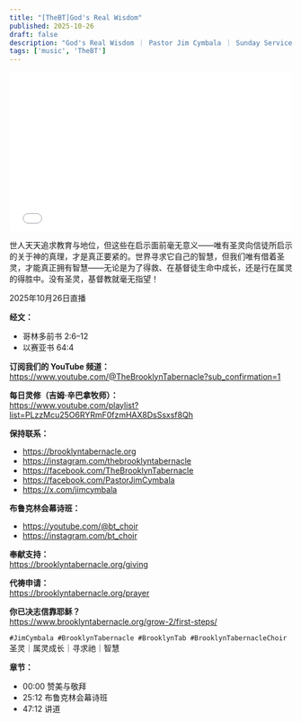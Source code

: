 ```yaml
---
title: "[TheBT]God's Real Wisdom"
published: 2025-10-26
draft: false
description: "God's Real Wisdom ｜ Pastor Jim Cymbala ｜ Sunday Service ｜ The Brooklyn Tabernacle"
tags: ['music', 'TheBT']
---
```

<div style="width: 100%; position: relative; padding-top: 56.25%;">
  <iframe 
    src="../../ArtPlayer.html?videoUrl=https://archive.org/download/gods-real-wisdom-pastor-jim-cymbala-sunday-service-the-brooklyn-tabernacle/God%27s%20Real%20Wisdom%20%EF%BD%9C%20Pastor%20Jim%20Cymbala%20%EF%BD%9C%20Sunday%20Service%20%EF%BD%9C%20The%20Brooklyn%20Tabernacle.webm&subtitle1Url=./subtitles/20251026/trans.srt&subtitle2Url=./subtitles/20251026/src.srt"
    style="position: absolute; top: 0; left: 0; width: 100%; height: 100%; border: none;"
    frameborder="0">
  </iframe>
</div>

世人天天追求教育与地位，但这些在启示面前毫无意义——唯有圣灵向信徒所启示的关于神的真理，才是真正要紧的。世界寻求它自己的智慧，但我们唯有借着圣灵，才能真正拥有智慧——无论是为了得救、在基督徒生命中成长，还是行在属灵的得胜中。没有圣灵，基督教就毫无指望！

2025年10月26日直播

**经文：**  
- 哥林多前书 2:6–12  
- 以赛亚书 64:4  

**订阅我们的 YouTube 频道：**  
https://www.youtube.com/@TheBrooklynTabernacle?sub_confirmation=1  

**每日灵修（吉姆·辛巴拿牧师）：**  
https://www.youtube.com/playlist?list=PLzzMcu25O6RYRmF0fzmHAX8DsSsxsf8Qh  

**保持联系：**  
- https://brooklyntabernacle.org  
- https://instagram.com/thebrooklyntabernacle  
- https://facebook.com/TheBrooklynTabernacle  
- https://facebook.com/PastorJimCymbala  
- https://x.com/jimcymbala  

**布鲁克林会幕诗班：**  
- https://youtube.com/@bt_choir  
- https://instagram.com/bt_choir  

**奉献支持：**  
https://brooklyntabernacle.org/giving  

**代祷申请：**  
https://brooklyntabernacle.org/prayer  

**你已决志信靠耶稣？**  
https://www.brooklyntabernacle.org/grow-2/first-steps/  

`#JimCymbala #BrooklynTabernacle #BrooklynTab #BrooklynTabernacleChoir`  
圣灵｜属灵成长｜寻求祂｜智慧  

**章节：**  
- 00:00 赞美与敬拜  
- 25:12 布鲁克林会幕诗班  
- 47:12 讲道